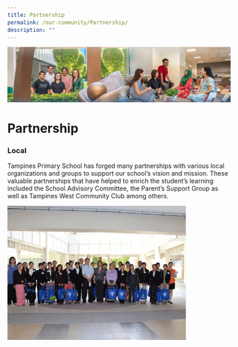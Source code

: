 ```yaml
---
title: Partnership
permalink: /our-community/Partnership/
description: ""
---
```

![](/images/Our%20Community.jpg)

Partnership
===========

### **Local**

Tampines Primary School has forged many partnerships with various local organizations and groups to support our school’s vision and mission. These valuable partnerships that have helped to enrich the student’s learning included the School Advisory Committee, the Parent’s Support Group as well as Tampines West Community Club among others.


<img src="/images/local.gif" style="width:80%">